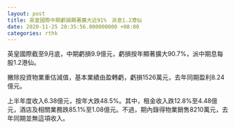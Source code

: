 ```yaml
---
layout: post
title: 英皇國際中期虧損顯著擴大近91%　派息1.2港仙
date: 2020-11-25 20:35:56.000000000 +08:00
categories: rthk
---
```


英皇國際截至9月底，中期虧損9.9億元，虧損按年顯著擴大90.7%，派中期息每股1.2港仙。

撇除投資物業重估減值，基本業績由盈轉虧，虧損1526萬元，去年同期盈利8.24億元。

上半年度收入6.38億元，按年大跌48.5%。其中，租金收入跌12.8%至4.48億元，酒店及相關業務跌85.1%至1.08億元。不過，期內錄得物業銷售8210萬元，去年同期並無這項收入。
